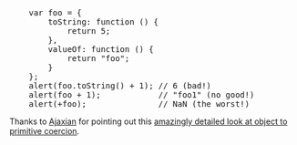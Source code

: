 <pre lang="javascript">
    var foo = {
        toString: function () {
            return 5;
        },
        valueOf: function () {
            return "foo";
        }
    };
    alert(foo.toString() + 1); // 6 (bad!)
    alert(foo + 1);            // "foo1" (no good!)
    alert(+foo);               // NaN (the worst!)
</pre>

Thanks to [Ajaxian](http://ajaxian.com/archives/a-very-detailed-look-at-object-to-primitive-conversions) for pointing out this [amazingly detailed look at object to primitive coercion](http://www.adequatelygood.com/2010/3/Object-to-Primitive-Conversions-in-JavaScript).
